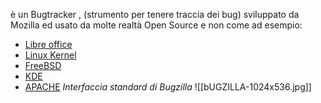 è un Bugtracker , (strumento per tenere traccia dei bug) sviluppato da Mozilla ed usato da molte realtà Open Source e non come ad esempio: 
- [Libre office](https://it.libreoffice.org/)
- [Linux Kernel](https://www.kernel.org/)
- [FreeBSD](https://www.freebsd.org/it/)
- [KDE](https://kde.org/it/)
- [APACHE](https://httpd.apache.org/)
*Interfaccia standard di Bugzilla*
![[bUGZILLA-1024x536.jpg]]
